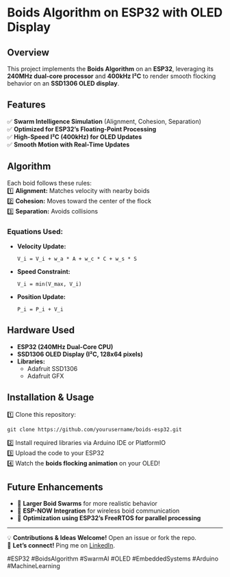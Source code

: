 # Boids Algorithm on ESP32 with OLED Display  

## Overview  
This project implements the **Boids Algorithm** on an **ESP32**, leveraging its **240MHz dual-core processor** and **400kHz I²C** to render smooth flocking behavior on an **SSD1306 OLED display**.  

## Features  
✅ **Swarm Intelligence Simulation** (Alignment, Cohesion, Separation)  
✅ **Optimized for ESP32’s Floating-Point Processing**  
✅ **High-Speed I²C (400kHz) for OLED Updates**  
✅ **Smooth Motion with Real-Time Updates**  

## Algorithm  
Each boid follows these rules:  
1️⃣ **Alignment:** Matches velocity with nearby boids  
2️⃣ **Cohesion:** Moves toward the center of the flock  
3️⃣ **Separation:** Avoids collisions  

### Equations Used:  
- **Velocity Update:**  
  ```
  V_i = V_i + w_a * A + w_c * C + w_s * S
  ```
- **Speed Constraint:**  
  ```
  V_i = min(V_max, V_i)
  ```
- **Position Update:**  
  ```
  P_i = P_i + V_i
  ```

## Hardware Used  
- **ESP32 (240MHz Dual-Core CPU)**  
- **SSD1306 OLED Display (I²C, 128x64 pixels)**  
- **Libraries:**  
  - Adafruit SSD1306  
  - Adafruit GFX  

## Installation & Usage  
1️⃣ Clone this repository:  
   ```
   git clone https://github.com/yourusername/boids-esp32.git
   ```  
2️⃣ Install required libraries via Arduino IDE or PlatformIO  
3️⃣ Upload the code to your ESP32  
4️⃣ Watch the **boids flocking animation** on your OLED!  

## Future Enhancements  
- 🔹 **Larger Boid Swarms** for more realistic behavior  
- 🔹 **ESP-NOW Integration** for wireless boid communication  
- 🔹 **Optimization using ESP32’s FreeRTOS for parallel processing**  

---

💡 **Contributions & Ideas Welcome!** Open an issue or fork the repo.  
📩 **Let’s connect!** Ping me on [LinkedIn](https://linkedin.com/in/yourprofile).  

#ESP32 #BoidsAlgorithm #SwarmAI #OLED #EmbeddedSystems #Arduino #MachineLearning

